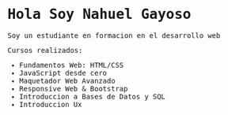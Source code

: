 <style>
@import url('https://fonts.googleapis.com/css2?family=Source+Code+Pro&display=swap');
*{
  font-family: 'Source Code Pro', monospace;
}
</style>

<h1>Hola Soy Nahuel Gayoso</h1>
<p>Soy un estudiante en formacion en el desarrollo web</p>
<p>Cursos realizados:
<ul>
  <li>Fundamentos Web: HTML/CSS</li>
  <li>JavaScript desde cero</li>
  <li>Maquetador Web Avanzado</li>
  <li>Responsive Web & Bootstrap</li>
  <li>Introduccion a Bases de Datos y SQL</li>
  <li>Introduccion Ux</li>
</ul>
